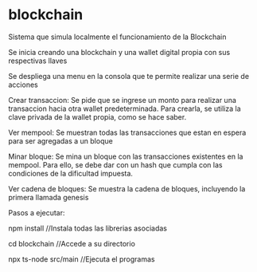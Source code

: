 # blockchain
Sistema que simula localmente el funcionamiento de la Blockchain

Se inicia creando una blockchain y una wallet digital propia con sus respectivas llaves

Se despliega una menu en la consola que te permite realizar una serie de acciones

Crear transaccion: Se pide que se ingrese un monto para realizar una transaccion hacia otra wallet predeterminada. Para crearla, se utiliza la clave privada de la wallet propia, como se hace saber.

Ver mempool: Se muestran todas las transacciones que estan en espera para ser agregadas a un bloque

Minar bloque: Se mina un bloque con las transacciones existentes en la mempool. Para ello, se debe dar con un hash que cumpla con las condiciones de la dificultad impuesta.

Ver cadena de bloques: Se muestra la cadena de bloques, incluyendo la primera llamada genesis

Pasos a ejecutar:

npm install //Instala todas las librerias asociadas

cd blockchain //Accede a su directorio

npx ts-node src/main //Ejecuta el programas